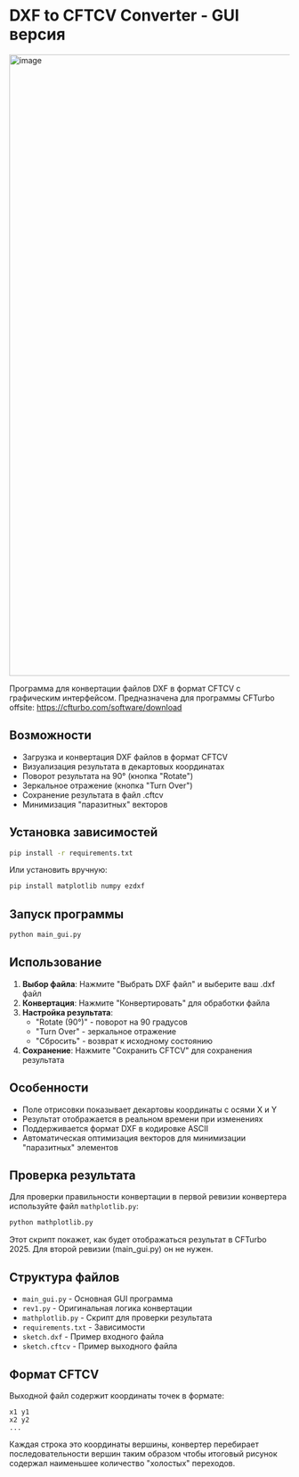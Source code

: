 # DXF to CFTCV Converter - GUI версия

<img width="1415" height="1114" alt="image" src="https://github.com/user-attachments/assets/9253fd87-1640-4601-bf39-d0337ce8e23d" />

Программа для конвертации файлов DXF в формат CFTCV с графическим интерфейсом. Предназначена для программы CFTurbo offsite: https://cfturbo.com/software/download

## Возможности

- Загрузка и конвертация DXF файлов в формат CFTCV
- Визуализация результата в декартовых координатах
- Поворот результата на 90° (кнопка "Rotate")
- Зеркальное отражение (кнопка "Turn Over")
- Сохранение результата в файл .cftcv
- Минимизация "паразитных" векторов

## Установка зависимостей

```bash
pip install -r requirements.txt
```

Или установить вручную:
```bash
pip install matplotlib numpy ezdxf
```

## Запуск программы

```bash
python main_gui.py
```

## Использование

1. **Выбор файла**: Нажмите "Выбрать DXF файл" и выберите ваш .dxf файл
2. **Конвертация**: Нажмите "Конвертировать" для обработки файла
3. **Настройка результата**:
   - "Rotate (90°)" - поворот на 90 градусов
   - "Turn Over" - зеркальное отражение
   - "Сбросить" - возврат к исходному состоянию
4. **Сохранение**: Нажмите "Сохранить CFTCV" для сохранения результата

## Особенности

- Поле отрисовки показывает декартовы координаты с осями X и Y
- Результат отображается в реальном времени при изменениях
- Поддерживается формат DXF в кодировке ASCII
- Автоматическая оптимизация векторов для минимизации "паразитных" элементов

## Проверка результата

Для проверки правильности конвертации в первой ревизии конвертера используйте файл `mathplotlib.py`:

```bash
python mathplotlib.py
```

Этот скрипт покажет, как будет отображаться результат в CFTurbo 2025. Для второй ревизии (main_gui.py) он не нужен.

## Структура файлов

- `main_gui.py` - Основная GUI программа
- `rev1.py` - Оригинальная логика конвертации
- `mathplotlib.py` - Скрипт для проверки результата
- `requirements.txt` - Зависимости
- `sketch.dxf` - Пример входного файла
- `sketch.cftcv` - Пример выходного файла

## Формат CFTCV

Выходной файл содержит координаты точек в формате:
```
x1 y1
x2 y2
...
```

Каждая строка это координаты вершины, конвертер перебирает последовательности вершин таким образом чтобы итоговый рисунок содержал наименьшее количество "холостых" переходов.

